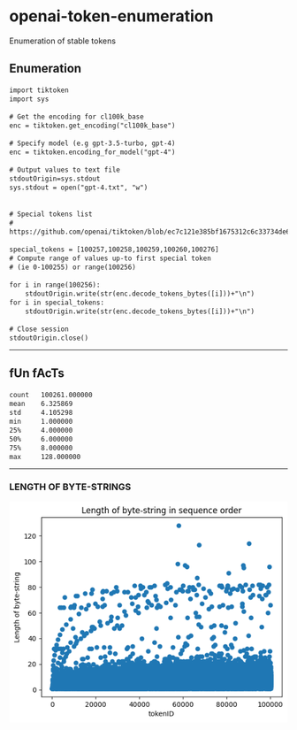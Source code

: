 # openai-token-enumeration
Enumeration of stable tokens

## Enumeration
```
import tiktoken
import sys

# Get the encoding for cl100k_base
enc = tiktoken.get_encoding("cl100k_base")

# Specify model (e.g gpt-3.5-turbo, gpt-4)
enc = tiktoken.encoding_for_model("gpt-4")

# Output values to text file
stdoutOrigin=sys.stdout 
sys.stdout = open("gpt-4.txt", "w")


# Special tokens list
# https://github.com/openai/tiktoken/blob/ec7c121e385bf1675312c6c33734de6b392890c4/tiktoken_ext/openai_public.py

special_tokens = [100257,100258,100259,100260,100276]
# Compute range of values up-to first special token
# (ie 0-100255) or range(100256)

for i in range(100256):
    stdoutOrigin.write(str(enc.decode_tokens_bytes([i]))+"\n")
for i in special_tokens:
    stdoutOrigin.write(str(enc.decode_tokens_bytes([i]))+"\n")

# Close session
stdoutOrigin.close()

```
---
## fUn fAcTs
```
count   100261.000000
mean    6.325869
std     4.105298
min     1.000000
25%     4.000000
50%     6.000000
75%     8.000000
max     128.000000
```
---
### LENGTH OF BYTE-STRINGS

!['Length of Byte Strings'](length_of_byte_strings.png)